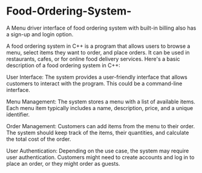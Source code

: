 # Food-Ordering-System-
A Menu driver interface of food ordering system with built-in billing also has a sign-up and login option.

A food ordering system in C++ is a program that allows users to browse a menu, select items they want to order, and place orders. It can be used in restaurants, cafes, or for online food delivery services. Here's a basic description of a food ordering system in C++:

User Interface: The system provides a user-friendly interface that allows customers to interact with the program. This could be a command-line interface.

Menu Management: The system stores a menu with a list of available items. Each menu item typically includes a name, description, price, and a unique identifier.

Order Management: Customers can add items from the menu to their order. The system should keep track of the items, their quantities, and calculate the total cost of the order.

User Authentication: Depending on the use case, the system may require user authentication. Customers might need to create accounts and log in to place an order, or they might order as guests.
